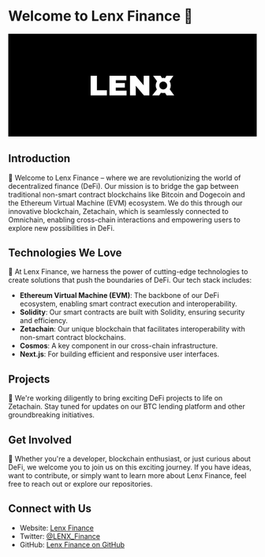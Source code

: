 # Welcome to Lenx Finance 👋

![Lenx Finance Banner](../156704684_banner.png)

## Introduction

🚀 Welcome to Lenx Finance – where we are revolutionizing the world of decentralized finance (DeFi). Our mission is to bridge the gap between traditional non-smart contract blockchains like Bitcoin and Dogecoin and the Ethereum Virtual Machine (EVM) ecosystem. We do this through our innovative blockchain, Zetachain, which is seamlessly connected to Omnichain, enabling cross-chain interactions and empowering users to explore new possibilities in DeFi.

## Technologies We Love

🔧 At Lenx Finance, we harness the power of cutting-edge technologies to create solutions that push the boundaries of DeFi. Our tech stack includes:

- **Ethereum Virtual Machine (EVM)**: The backbone of our DeFi ecosystem, enabling smart contract execution and interoperability.
- **Solidity**: Our smart contracts are built with Solidity, ensuring security and efficiency.
- **Zetachain**: Our unique blockchain that facilitates interoperability with non-smart contract blockchains.
- **Cosmos**: A key component in our cross-chain infrastructure.
- **Next.js**: For building efficient and responsive user interfaces.

## Projects

🌟 We're working diligently to bring exciting DeFi projects to life on Zetachain. Stay tuned for updates on our BTC lending platform and other groundbreaking initiatives.

## Get Involved

🚀 Whether you're a developer, blockchain enthusiast, or just curious about DeFi, we welcome you to join us on this exciting journey. If you have ideas, want to contribute, or simply want to learn more about Lenx Finance, feel free to reach out or explore our repositories.

## Connect with Us

- Website: [Lenx Finance](https://lenx.finance)
- Twitter: [@LENX_Finance](https://twitter.com/LENX_Finance)
- GitHub: [Lenx Finance on GitHub](https://github.com/Lenx-Finance)

